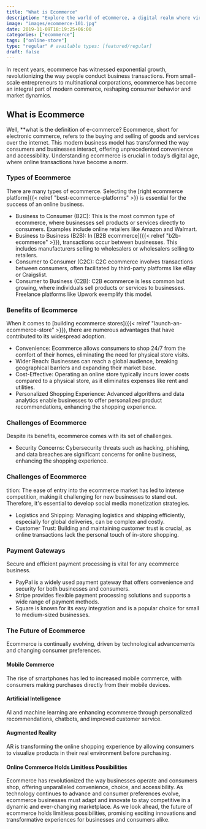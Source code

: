 ```yaml
---
title: "What is Ecommerce"
description: "Explore the world of eCommerce, a digital realm where virtual markets redefine commerce. Find digital storefronts & the dynamic landscape of modern business."
image: "images/ecommerce-101.jpg"
date: 2019-11-09T18:19:25+06:00
categories: ["ecommerce"]
tags: ["online-store"]
type: "regular" # available types: [featured/regular]
draft: false
---
```


In recent years, ecommerce has witnessed exponential growth, revolutionizing the way people conduct business transactions. From small-scale entrepreneurs to multinational corporations, ecommerce has become an integral part of modern commerce, reshaping consumer behavior and market dynamics.
## What is Ecommerce
Well, **what is the definition of e-commerce? Ecommerce, short for electronic commerce, refers to the buying and selling of goods and services over the internet. This modern business model has transformed the way consumers and businesses interact, offering unprecedented convenience and accessibility. Understanding ecommerce is crucial in today’s digital age, where online transactions have become a norm.
### Types of Ecommerce
There are many types of ecommerce. Selecting the [right ecommerce platform]{{< relref "best-ecommerce-platforms" >}} is essential for the success of an online business.

* Business to Consumer (B2C): This is the most common type of ecommerce, where businesses sell products or services directly to consumers. Examples include online retailers like Amazon and Walmart.
* Business to Business (B2B): In [B2B ecommerce]({{< relref "b2b-ecommerce" >}}), transactions occur between businesses. This includes manufacturers selling to wholesalers or wholesalers selling to retailers.
* Consumer to Consumer (C2C): C2C ecommerce involves transactions between consumers, often facilitated by third-party platforms like eBay or Craigslist.
* Consumer to Business (C2B): C2B ecommerce is less common but growing, where individuals sell products or services to businesses. Freelance platforms like Upwork exemplify this model.
### Benefits of Ecommerce
When it comes to [building ecommerce stores]({{< relref "launch-an-ecommerce-store" >}}), there are numerous advantages that have contributed to its widespread adoption.

* Convenience: Ecommerce allows consumers to shop 24/7 from the comfort of their homes, eliminating the need for physical store visits.
* Wider Reach: Businesses can reach a global audience, breaking geographical barriers and expanding their market base.
* Cost-Effective: Operating an online store typically incurs lower costs compared to a physical store, as it eliminates expenses like rent and utilities.
* Personalized Shopping Experience: Advanced algorithms and data analytics enable businesses to offer personalized product recommendations, enhancing the shopping experience.
### Challenges of Ecommerce
Despite its benefits, ecommerce comes with its set of challenges.

* Security Concerns: Cybersecurity threats such as hacking, phishing, and data breaches are significant concerns for online business, enhancing the shopping experience.

### Challenges of Ecommerce
tition: The ease of entry into the ecommerce market has led to intense competition, making it challenging for new businesses to stand out. Therefore, it's essential to develop social media monetization strategies.
* Logistics and Shipping: Managing logistics and shipping efficiently, especially for global deliveries, can be complex and costly.
* Customer Trust: Building and maintaining customer trust is crucial, as online transactions lack the personal touch of in-store shopping.
### Payment Gateways
Secure and efficient payment processing is vital for any ecommerce business.

* PayPal is a widely used payment gateway that offers convenience and security for both businesses and consumers.
* Stripe provides flexible payment processing solutions and supports a wide range of payment methods.
* Square is known for its easy integration and is a popular choice for small to medium-sized businesses.
### The Future of Ecommerce
Ecommerce is continually evolving, driven by technological advancements and changing consumer preferences.
#### Mobile Commerce
The rise of smartphones has led to increased mobile commerce, with consumers making purchases directly from their mobile devices.
#### Artificial Intelligence
AI and machine learning are enhancing ecommerce through personalized recommendations, chatbots, and improved customer service.
#### Augmented Reality
AR is transforming the online shopping experience by allowing consumers to visualize products in their real environment before purchasing.
#### Online Commerce Holds Limitless Possibilities
Ecommerce has revolutionized the way businesses operate and consumers shop, offering unparalleled convenience, choice, and accessibility. As technology continues to advance and consumer preferences evolve, ecommerce businesses must adapt and innovate to stay competitive in a dynamic and ever-changing marketplace. As we look ahead, the future of ecommerce holds limitless possibilities, promising exciting innovations and transformative experiences for businesses and consumers alike.
